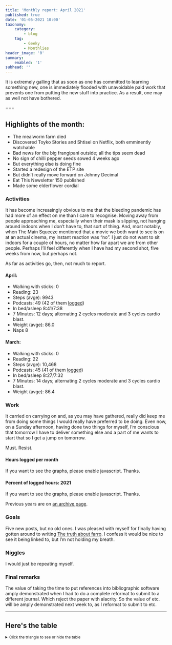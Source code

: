 ```yaml
---
title: 'Monthly report: April 2021'
published: true
date: '01-05-2021 10:00'
taxonomy:
    category:
        - blog
    tag:
        - Geeky
        - Monthlies
header_image: '0'
summary:
    enabled: '1'
subhead: ''
---
```


It is extremely galling that as soon as one has committed to learning something new, one is immediately flooded with unavoidable paid work that prevents one from putting the new stuff into practice. As a result, one may as well not have bothered.

===

## Highlights of the month:

- The mealworm farm died
- Discovered Toyko Stories and Shtisel on Netflix, both emminently watchable
- Bad news for the big frangipani outside; all the tips seem dead
- No sign of chilli pepper seeds sowed 4 weeks ago
- But everything else is doing fine
- Started a redesign of the ETP site
- But didn’t really move forward on Johnny Decimal
- Eat This Newsletter 150 published
- Made some elderflower cordial

### Activities

It has become increasingly obvious to me that the bleeding pandemic has had more of an effect on me than I care to recognise. Moving away from people approaching me, especially when their mask is slipping, not hanging around indoors when I don’t have to, that sort of thing. And, most notably, when The Main Squeeze mentioned that a movie we both want to see is on at an actual cinema, my instant reaction was “no”. I just do not want to sit indoors for a couple of hours, no matter how far apart we are from other people. Perhaps I’ll feel differently when I have had my second shot, five weeks from now, but perhaps not.

As far as activities go, then, not much to report.

#### April: 
* Walking with sticks: 0
* Reading: 23
* Steps (avge): 9943
* Podcasts: 49 (42 of them [logged](https://www.jeremycherfas.net/stream/))
* In bed/asleep 8:41/7:38
* 7 Minutes: 12 days; alternating 2 cycles moderate and 3 cycles cardio blast.
* Weight (avge): 86.0
* Naps 8

#### March: 
* Walking with sticks: 0
* Reading: 22
* Steps (avge): 10,468 
* Podcasts: 45 (41 of them [logged](https://www.jeremycherfas.net/stream/))
* In bed/asleep 8:27/7:32
* 7 Minutes: 14 days; alternating 2 cycles moderate and 3 cycles cardio blast.
* Weight (avge): 86.4 

### Work

It carried on carrying on and, as you may have gathered, really did keep me from doing some things I would really have preferred to be doing. Even now, on a Sunday afternoon, having done two things for myself, I’m conscious that tomorrow I have to deliver something else and a part of me wants to start that so I get a jump on tomorrow. 

Must. Resist.

#### Hours logged per month

<noscript>
    <style type="text/css">
        .ct-minor-seventh {display:none;}
    </style>
    <div class="notices blue">
<p>If you want to see the graphs, please enable javascript. Thanks.</p>
    </div>
</noscript>

<div class="ct-chart-hours ct-minor-seventh">
</div>

#### Percent of logged hours: 2021
<noscript>
    <style type="text/css">
        .ct-minor-seventh {display:none;}
    </style>
    <div class="notices blue">
<p>If you want to see the graphs, please enable javascript. Thanks.</p>
    </div>
</noscript>

<div class="ct-chart-2 ct-minor-seventh">
</div> 

Previous years are on [an archive page](https://jeremycherfas.net/blog/working-life).

### Goals

Five new posts, but no old ones. I was pleased with myself for finally having gotten around to writing [The truth about farro](https://www.jeremycherfas.net/blog/the-truth-about-farro). I confess it would be nice to see it being linked to, but I’m not holding my breath.

### Niggles

I would just be repeating myself.

### Final remarks

The value of taking the time to put references into bibliographic software amply demonstrated when I had to do a complete reformat to submit to a different journal. Which reject the paper with alacrity. So the value of etc. will be amply demonstrated next week to, as I reformat to submit to etc.

<script>

new Chartist.Bar('.ct-chart-hours', {
series: [
        { name: 'Hours logged 2018', data: [0,0,152,159, 151,96,68,185,131,100,0,0] },
        { name: 'Hours logged 2019', data: [95,121,158,128,145,75,58,110,128,96.5,154.1,96.1] },
        { name: 'Hours logged 2020', data: [89.25,129,164.1,175,170,171,83.33,138.5,115.9,133.5,149.5,119.75] },
        { name: 'Hours logged 2021', data: [168.5,155.7,173.3,166.1,,,,,,,,] }
        ]
},
{
    axisY: {
        type: Chartist.FixedScalesAxis,
        high: 200,
        low: 0,
        divisor: 8,
        ticks: [20,40,60,80,100,120,140,160,180,200]
    },
    axisX: {
        type: Chartist.StepAxis,
        ticks: ['Jan','Feb','Mar','Apr','May','Jun','Jul','Aug','Sep','Oct','Nov','Dec'],
        stretch: false
    },
    plugins: [
        Chartist.plugins.legend({
            legendNames: ['2018', '2019', '2020', '2021'],
            classNames: ['2018', '2019', '2020', '2021'],
        })
    ]
}).on('draw', function(data) {
  if(data.type === 'bar') {
    data.element.attr({
      style: 'stroke-width: 5px'
    });
  }
});


new Chartist.Bar('.ct-chart-2', {
  labels: ['Jan','Feb','Mar','Apr','May','Jun','Jul','Aug','Sep','Oct','Nov','Dec'],
  series: [
    [43,32,38,39,,,,,,,,],
    [17,25,19,16,,,,,,,,]
  ]
}, 
{
  stackBars: true,
    axisY: {
        type: Chartist.FixedScalesAxis,
        high: 100,
        low: 0,
        ticks: [20, 40, 60, 80]
    },
    plugins: [
        Chartist.plugins.legend({
            legendNames: ['Admin', 'Podcast'],
            classNames: ['Administration', 'Podcast'],
        })
    ]

}).on('draw', function(data) {
  if(data.type === 'bar') {
    data.element.attr({
      style: 'stroke-width: 30px'
    });
  }
});


</script>

----

## Here's the table
<details>
<summary style="font-size: smaller;">Click the triangle to see or hide the table</summary>
<table class="worktable">
<thead>
<tr>
<th style="text-align: right;" class="bigrow">Month</th>
<th style="text-align: center;" class="bigrow">Total</th>
<th style="text-align: center;" class="smallrow">Daily</th>
<th style="text-align: center;"class="smallrow">Admin %</th>
<th style="text-align: center;"class="smallrow">ETP %</th>
<th style="text-align: center;"class="smallrow">Other %</th>
</tr>
</thead>
<tbody>
<tr>
<td style="text-align: right;">04</td>
<td style="text-align: center;">166.1</td>
<td style="text-align: center;">5.75</td>
<td style="text-align: center;">39</td>
<td style="text-align: center;">16</td>
<td style="text-align: center;">45</td>
</tr>
<tr>
<td style="text-align: right;">03</td>
<td style="text-align: center;">173.3</td>
<td style="text-align: center;">5.59</td>
<td style="text-align: center;">38</td>
<td style="text-align: center;">19</td>
<td style="text-align: center;">43</td>
</tr>
<tr>
<td style="text-align: right;">02</td>
<td style="text-align: center;">155.7</td>
<td style="text-align: center;">5.59</td>
<td style="text-align: center;">32</td>
<td style="text-align: center;">25</td>
<td style="text-align: center;">43</td>
</tr>
<tr>
<td style="text-align: right;">2021-01</td>
<td style="text-align: center;">168.5</td>
<td style="text-align: center;">5.62</td>
<td style="text-align: center;">43</td>
<td style="text-align: center;">17</td>
<td style="text-align: center;">40</td>
</tr>
</tbody>
</table>
</details>

